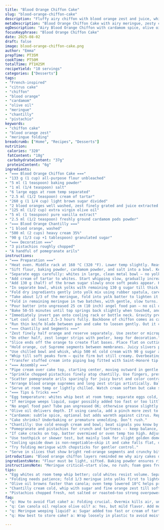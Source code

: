 ```yaml
---
title: "Blood Orange Chiffon Cake"
slug: "blood-orange-chiffon-cake"
description: "Fluffy airy chiffon with blood orange zest and juice, whipped egg whites and subtle spice undertones. Unique twist with cardamom and olive oil swapping canola. Creamy blood orange Chantilly layered with pistachio crunch and juicy pomegranate seeds. A light moist crumb with tangy citrus burst. Baking cues through toothpick test and meringue folding explained. Techniques for egg separation, meringue peaks and demolding upside down. Notes on ingredient swaps, meringue texture, and visual doneness signs. Timing adjusted slightly, steps rearranged for clarity and flow. A dessert to play with temps and textures."
metaDescription: "Blood Orange Chiffon Cake with airy meringue, zesty citrus layers, pistachio crunch, and creamy Chantilly. Light, tangy, cardamom-spiced texture, delicate citrus aroma."
ogDescription: "Airy Blood Orange Chiffon with cardamom spice, olive oil, and crunchy pistachios. Tangy chantilly whipped to soft peaks for bright, layered citrus flavor."
focusKeyphrase: "Blood Orange Chiffon Cake"
date: 2025-08-02
draft: false
image: blood-orange-chiffon-cake.png
author: "Emma"
prepTime: PT35M
cookTime: PT50M
totalTime: PT1H25M
recipeYield: "10 servings"
categories: ["Desserts"]
tags:
- "French-inspired"
- "citrus cake"
- "chiffon"
- "blood orange"
- "cardamom"
- "olive oil"
- "meringue"
- "chantilly"
- "pistachio"
keywords:
- "chiffon cake"
- "blood orange zest"
- "meringue folding"
breadcrumb: ["Home", "Recipes", "Desserts"]
nutrition: 
 calories: "320"
 fatContent: "18g"
 carbohydrateContent: "37g"
 proteinContent: "6g"
ingredients:
- "=== Blood Orange Chiffon Cake ==="
- "133 g (1 cup) all-purpose flour unbleached"
- "5 ml (1 teaspoon) baking powder"
- "1 ml (1/4 teaspoon) salt"
- "6 large eggs at room temp separated"
- "2.5 ml (1/2 teaspoon) cream of tartar"
- "260 g (1 1/4 cup) light brown sugar divided"
- "2 blood oranges well washed, zest finely grated and juice extracted (85 ml / 1/3 cup)"
- "125 ml (1/2 cup) extra virgin olive oil"
- "5 ml (1 teaspoon) pure vanilla extract"
- "2.5 ml (1/2 teaspoon) freshly ground cardamom pods powder"
- "=== Blood Orange Chantilly ==="
- "1 blood orange, washed"
- "500 ml (2 cups) heavy cream 35%"
- "90 g (1/3 cup +1 tablespoon) granulated sugar"
- "=== Decoration ==="
- "3 pistachios roughly chopped"
- "A handful of pomegranate arils"
instructions:
- "=== Preparation ==="
- "Heat oven. Middle rack at 160 °C (320 °F). Lower temp slightly. Reason? Olive oil brown quicker, prevent overcooked edges."
- "Sift flour, baking powder, cardamom powder, and salt into a bowl. Keep close. This dry mix ensures even lift and spice distribution."
- "Separate eggs carefully: whites in large, clean metal bowl — no yolk allowed; yolks in separate bowl. At room temp, whites will whip better; cold whites resist volume."
- "Add cream of tartar to whites. Start whipping slow, gradually increasing speed as foam forms."
- "Add 130 g (half) of the brown sugar slowly once soft peaks appear. Keep whipping till stiff, glossy peaks form. Meringue glistens, holds shape without drooping. If overbeaten, looks grainy, breaks apart — no good."
- "In separate bowl, whisk yolks with remaining 130 g sugar till thick, pale. Add zest, juice of blood oranges, olive oil, and vanilla. Whisk smooth. Olive oil gives richer flavor than neutral canola; subtle fruitiness."
- "Fold dry ingredients gently into yolk mix using rubber spatula, careful not to deflate."
- "Take about 1/3 of the meringue, fold into yolk batter to lighten it. Be gentle—lift and fold from bottom up. Pass over the bowl edges slowly."
- "Fold in remaining meringue in two batches, with gentle, slow turns. Overmix and cake sinks; undermix leaves lumps."
- "Pour batter into ungreased 25 cm (10 inch) angel food pan — no oil or parchment. The batter clings and climbs while baking, helps rise."
- "Bake 50-55 minutes until top springs back slightly when touched, and toothpick inserted in center comes out clean or with a few moist crumbs adhering. The crisp top, slight golden hue, but no dryness."
- "Immediately invert pan onto cooling rack or bottle neck. Gravity prevents collapse, allows maximum air."
- "Let cool at least 2.5-3 hours fully. Backbone of chiffon comes as cake cools hanging upside down. Patience pays."
- "Run thin knife blade between pan and cake to loosen gently. Out it comes. If stuck, wiggle carefully or briefly warm sides with kitchen torch or warm towel."
- "=== Chantilly and Segments ==="
- "Zest finely half orange and reserve separately. Use zester or microplane only for fine aromatic oils."
- "On other half, zest longer strips with peeler, keep for decoration."
- "Slice ends off the orange to create flat bases. Place flat on cutting board. With a sharp paring knife, remove skin and white pith as close as possible to flesh. No bitter membrane left."
- "Hold orange, cut Supreme segments between membranes. Juicy slivers perfect for topping."
- "Use chilled bowl and whisk, whip 500 ml cold cream with 90 g sugar and fine orange zest."
- "Whip till soft peaks form — quite firm but still creamy. Overbeating? Clumpy, starts breaking. Underbeat? Runny. Perfect balance is silky stiff peaks with some bounce."
- "Transfer stuffed cream into piping bag fitted with Saint-Honoré tip or star if unavailable."
- "=== Assembly ==="
- "Pipe cream over cake top, starting center, moving outward in gentle waves or loops — rhythm matters for appearance."
- "Sprinkle chopped pistachios finely atop chantilly. Use fingers, press lightly in so they stick."
- "Scatter pomegranate arils sparingly for juicy burst and color contrast."
- "Arrange blood orange supremes and long zest strips artistically. Balance visual, flavor, texture lines."
- "Serve at room temp or lightly chilled. Watch cream soften but cake stays airy."
- "=== Tips & Tricks ==="
- "Egg temperature: whites whip best at room temp; separate eggs cold, then warm yolks & whites individually for best volume."
- "If meringue weeps liquid, sugar possibly added too fast or too little cream of tartar. Check sugar distribution carefully."
- "No angel food pan? Tube pan ungreased OK; otherwise grease slightly but texture varies."
- "Olive oil delivers depth. If using canola, add a pinch more zest to punch flavor back."
- "Cardamom: subtle spice, optional but adds warmth against citrus. Replace with cinnamon for sweeter notes."
- "Cake shrinks? Underbaking or premature unmolding. Don’t rush."
- "Chantilly: Use cold enough cream and bowl; beat signals you know by texture, not time. Add zest late to preserve oils."
- "Pomegranate and pistachios for crunch and tartness -- keep balance, too much overwhelms delicate layers."
- "If cake cracks on top, batter overmixed or oven temp too high. Adjust and learn your oven quirks."
- "Use toothpick or skewer test, but mainly look for slight golden domed top, springy texture to fingers."
- "Cooling upside down is non-negotiable—skip it and cake falls flat, dense."
- "Try folding meringue with chopsticks for gentler control."
- "Serve in slices that show bright red-orange segments and crunchy bits. Texture contrast is everything."
introduction: "Blood orange chiffon layers reminded me why airy cakes demand respect. Whisking whites to stiff peaks, folding with care — the hum of mixer, the sheen of meringue were my cues. This time, olive oil replaced usual canola; adds that subtle fruity note I crave. Cardamom whispering under the citrus. The oven smells citrusy, sweet, faint spice wafting through. The pan inverted upside down — non-negotiable ritual learned after many collapsed attempts. Chantilly with zesty brightness, fresh supremes, and crunchy surprises. Pomegranate arils pop like jewels on soft cream, pistachios add welcome crunch. Timing shifts by oven mood, watch textures over minutes. Every step tactile, sensory — no strict timing slave here."
ingredientsNote: "Flour must be light, sifted. Baking powder ensures rise; check freshness, stale powder kills lift. Cream of tartar stabilizes egg whites, keep on hand to save meringue disasters. Brown sugar for moisture and mild caramel notes; half light, half dark works. Blood oranges—seasonal star—juice and zest both vital, oily zest packs aroma punch. Olive oil swap earthy fruitiness instead of neutral canola; unlocks depth. Cardamom ground fresh from pods, small tweak but transforms. Egg whites at room temp ideal for volume; separate carefully, no trace of yolk or grease. For chantilly, heavy cream at coldest temperature delivers quicker whipping, better hold. Sugar must be fine granulated; too coarse resists dissolving, causes grainy chantilly. Pistachios chopped fresh, not salted or roasted; too strong can overpower. Pomegranate seeds add juicy spark and acidity, balance sweetness. Storage: best consumed within 24 hrs for fresh textures. Resting too long soggy the subtle crumb."
instructionsNote: "Meringue critical—start slow, no rush; foam goes from bubbly to soft peaks to stiff peaks, watch closely. Add sugar slowly to avoid deflating whites. Folding needs patience; fold 1/3 meringue first to lighten before incorporating rest gently. Use rubber spatula—metal whisk beats air out. Pour batter immediately after folding; no sitting or meringue deflates. Baking temp lowered by 10 degrees due to olive oil's sensitivity to heat. Toothpick test—clean or moist crumbs, not wet batter. Flip pan over right out of oven to trap air, set crumb, avoid collapsing. Cooling time minimum 2.5 hrs but patience for best structure. For chantilly, whip cream with sugar and zest till just before stiff peak blog — you’ll see shine and hold, not dry. Extract supremes carefully to avoid bitter pith; jaune and membranes spoil taste. Pipe chantilly with Saint-Honoré tip or star for flattering texture. Arrange garnishes with balance not overload. Clean between cake and pan carefully before unmolding to prevent sticking. Knife release before unmolding saves cake shape. Avoid double handling or chill chantilly if going to wait to pipe. Textural and flavor contrasts in topping keep the dessert lively."
tips:
- "Egg whites at room temp whip better; cold whites resist volume. Separate eggs cleanly, no yolk traces. Cream of tartar added aids stability; add slow sugar once soft peaks show clean glossy stiff peaks form. Overbeating makes grainy, dry texture; underbeating won’t hold shape."
- "Folding needs patience; fold 1/3 meringue into yolks first to lighten mix before adding rest gently. Use rubber spatula, scoop from bottom up, pass over edges slowly. Overmix knocks out air, cake sinks; undermix leaves lumps stubborn. Batter should be airy but fully combined."
- "Olive oil browns faster than canola; oven temp lowered 10°C helps prevent edge overcooking. Watch golden dome forming, not too dark or dry. Toothpick test—clean or moist crumbs okay; no wet batter. Invert pan immediately once out to avoid collapse; gravity holds airy crumb in place."
- "Chantilly cream cold, whip with sugar and fine orange zest till soft peaks only. Overwhip and it clumps, breaks. Underwhip leaves runny cream. Pipe with Saint-Honoré tip or star for texture contrast. Add zest late to keep oils fresh; too early loses aroma."
- "Pistachios chopped fresh, not salted or roasted—too strong overpower subtle cake layers. Pomegranate arils add juicy sharpness but sparingly, can overwhelm. Chunky pistachios contrast with tender crumb. Keep balance visually and taste-wise. Arrange zest strips and supremes to catch the eye, add bite and chew."
faq:
- "q: How to avoid flat cake? a: Folding crucial. Overmix kills air, underfold leaves lumps. Egg whites whipped right temp, cream of tartar added helps hold foam. Baking temp lowered; olive oil browns faster. Invert pan immediate after bake traps air. Cooling time non-negotiable, patience wins structure."
- "q: Can canola oil replace olive oil? a: Yes, but mild flavor. Add more zest to recover citrus depth. Olive oil adds earthy fruity notes unique here. Watch temp closely, canola tolerates heat better. Adjust baking temp if swapping fats, olive oil demand lower heat to avoid drying edges."
- "q: Meringue weeping liquid? a: Sugar added too fast or cream of tartar missing. Whip slow, add sugar gradually after soft peaks form. Low acid = unstable foam. Separate eggs cleanly, no yolk grease or water. Chill bowl helps for chantilly. Rescue meringue problems by restarting slow whip if needed."
- "q: How best to store cake? a: Wrap loosely in plastic to avoid moisture buildup, but cake best eaten within 24 hours. Chantilly pipe fresh or chill separately, pipe before serving if possible. Refrigerate but avoid soggy crumb from condensation. Leftovers dry over time, refresh with light syrup if needed."

---
```

